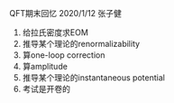 QFT期末回忆 2020/1/12 张子健

1. 给拉氏密度求EOM
2. 推导某个理论的renormalizability
3. 算one-loop correction
4. 算amplitude
5. 推导某个理论的instantaneous potential
6. 考试是开卷的